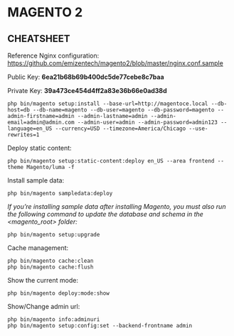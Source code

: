 # MAGENTO 2

## CHEATSHEET

Reference Nginx configuration: <https://github.com/emizentech/magento2/blob/master/nginx.conf.sample>

Public Key: __6ea21b68b69b400dc5de77cebe8c7baa__

Private Key: __39a473ce454d4ff2a83e36b66e0ad38d__

    php bin/magento setup:install --base-url=http://magentoce.local --db-host=db --db-name=magento --db-user=magento --db-password=magento --admin-firstname=admin --admin-lastname=admin --admin-email=admin@admin.com --admin-user=admin --admin-password=admin123 --language=en_US --currency=USD --timezone=America/Chicago --use-rewrites=1

Deploy static content:

    php bin/magento setup:static-content:deploy en_US --area frontend --theme Magento/luma -f

Install sample data:

    php bin/magento sampledata:deploy

*If you’re installing sample data after installing Magento, you must also run the following command to update the database and schema in the <magento_root> folder:*

    php bin/magento setup:upgrade

Cache management:

    php bin/magento cache:clean
    php bin/magento cache:flush

Show the current mode:

    php bin/magento deploy:mode:show

Show/Change admin url:

    php bin/magento info:adminuri
    php bin/magento setup:config:set --backend-frontname admin
